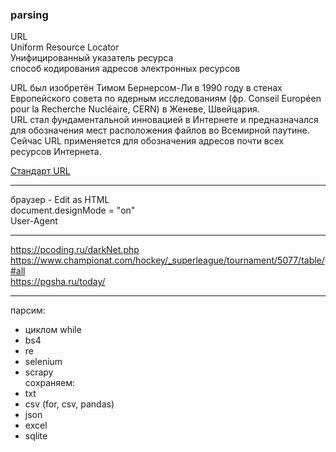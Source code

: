 ### parsing  

URL  
Uniform Resource Locator  
Унифицированный указатель ресурса  
способ кодирования адресов электронных ресурсов  

URL был изобретён Тимом Бернерсом-Ли в 1990 году в стенах Европейского совета по ядерным исследованиям (фр. Conseil Européen pour la Recherche Nucléaire, CERN) в Женеве, Швейцария.  
URL стал фундаментальной инновацией в Интернете и предназначался для обозначения мест расположения файлов во Всемирной паутине. Сейчас URL применяется для обозначения адресов почти всех ресурсов Интернета.  

[Стандарт URL](https://www.rfc-editor.org/rfc/rfc3986)  

---  

браузер - Edit as HTML  
document.designMode = "on"  
User-Agent  

---  

https://pcoding.ru/darkNet.php  
https://www.championat.com/hockey/_superleague/tournament/5077/table/#all  
https://pgsha.ru/today/  

---  

парсим:  
- циклом while  
- bs4  
- re  
- selenium  
- scrapy  
сохраняем:  
- txt  
- csv (for, csv, pandas)  
- json  
- excel  
- sqlite  
